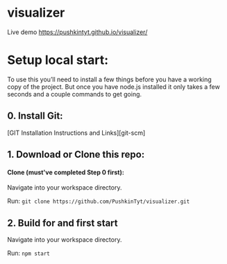# visualizer

Live demo https://pushkintyt.github.io/visualizer/

# Setup local start:
To use this you’ll need to install a few things before you have a working copy of the project. But once you have node.js installed it only takes a few seconds and a couple commands to get going.

## 0. Install Git:

[GIT Installation Instructions and Links][git-scm]

## 1. Download or Clone this repo:

#### Clone (must've completed Step 0 first):

Navigate into your workspace directory.

Run:
```git clone https://github.com/PushkinTyt/visualizer.git```

## 2. Build for and first start
Navigate into your workspace directory.

Run:
```npm start```